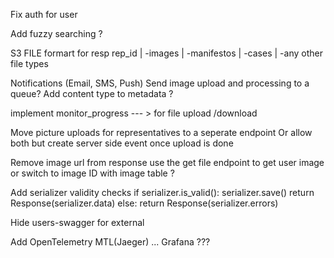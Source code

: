 Fix auth  for user

Add fuzzy searching ?

S3 FILE formart for resp
rep_id
    | -images
    | -manifestos
    | -cases
    | -any other file types

Notifications (Email, SMS, Push)
Send image upload and processing to a queue?
Add content type to metadata  ?

implement monitor_progress --- > for file upload /download


Move picture uploads for representatives to a seperate endpoint
Or allow both but create server side event once upload is done


Remove image url from  response use the get file endpoint to get user image or switch to image ID with image table ?

Add serializer validity checks
if serializer.is_valid():
            serializer.save()
            return Response(serializer.data)
        else:
            return Response(serializer.errors)


Hide users-swagger for external

Add OpenTelemetry MTL(Jaeger) ... Grafana  ???
